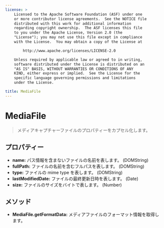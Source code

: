 ```yaml
---
license: >
    Licensed to the Apache Software Foundation (ASF) under one
    or more contributor license agreements.  See the NOTICE file
    distributed with this work for additional information
    regarding copyright ownership.  The ASF licenses this file
    to you under the Apache License, Version 2.0 (the
    "License"); you may not use this file except in compliance
    with the License.  You may obtain a copy of the License at

        http://www.apache.org/licenses/LICENSE-2.0

    Unless required by applicable law or agreed to in writing,
    software distributed under the License is distributed on an
    "AS IS" BASIS, WITHOUT WARRANTIES OR CONDITIONS OF ANY
    KIND, either express or implied.  See the License for the
    specific language governing permissions and limitations
    under the License.

title: MediaFile
---
```


MediaFile
=========

> メディアキャプチャーファイルのプロパティーをカプセル化します。

プロパティー
----------

- __name:__ パス情報を含まないファイルの名前を表します。 (DOMString)
- __fullPath:__ ファイルの名前を含むフルパスを表します。 (DOMString)
- __type:__ ファイルの mime type を表します。 (DOMString)
- __lastModifiedDate:__ ファイルの最終更新日時を表します。 (Date)
- __size:__ ファイルのサイズをバイトで表します。 (Number)

メソッド
-------

- __MediaFile.getFormatData:__ メディアファイルのフォーマット情報を取得します。
